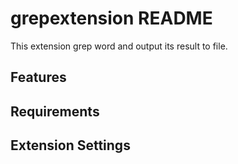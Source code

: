 # grepextension README

This extension grep word and output its result to file.

## Features


## Requirements


## Extension Settings

